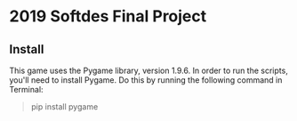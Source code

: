 # 2019 Softdes Final Project

## Install
This game uses the Pygame library, version 1.9.6. In order to run the scripts, you'll need to install Pygame. Do this by running the following command in Terminal: 

> pip install pygame

